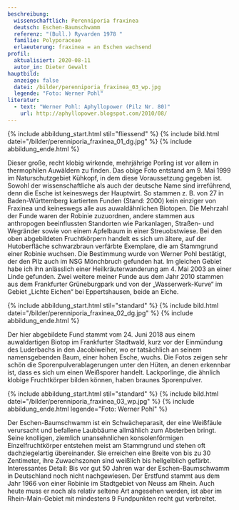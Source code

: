 ```yaml
---
beschreibung:
  wissenschaftlich: Perenniporia fraxinea
  deutsch: Eschen-Baumschwamm
  referenz: "(Bull.) Ryvarden 1978 "
  familie: Polyporaceae
  erlaeuterung: fraxinea = an Eschen wachsend
profil:
  aktualisiert: 2020-08-11
  autor_in: Dieter Gewalt
hauptbild:
  anzeige: false
  datei: /bilder/perenniporia_fraxinea_03_wp.jpg
  legende: "Foto: Werner Pohl"
literatur:
  - text: "Werner Pohl: Aphyllopower (Pilz Nr. 80)"
    url: http://aphyllopower.blogspot.com/2010/08/
---
```

{% include abbildung_start.html stil="fliessend" %}
{% include bild.html datei="/bilder/perenniporia_fraxinea_01_dg.jpg" %}
{% include abbildung_ende.html %}

Dieser große, recht klobig wirkende, mehrjährige Porling ist vor allem in thermophilen Auwäldern zu finden. Das obige Foto entstand am 9. Mai 1999 im Naturschutzgebiet Kühkopf, in dem diese Voraussetzung gegeben ist. Sowohl der wissenschaftliche als auch der deutsche Name sind irreführend, denn die Esche ist keineswegs der Hauptwirt. So stammen z. B. von 27 in Baden-Württemberg kartierten Funden (Stand: 2000) kein einziger von Fraxinea und keineswegs alle aus auwaldähnlichen Biotopen. Die Mehrzahl der Funde waren der Robinie zuzuordnen, andere stammen aus anthropogen beeinflussten Standorten wie Parkanlagen, Straßen- und Wegränder sowie von einem Apfelbaum in einer Streuobstwiese. Bei den oben abgebildeten Fruchtkörpern handelt es sich um ältere, auf der Hutoberfläche schwarzbraun verfärbte Exemplare, die am Stammgrund einer Robinie wuchsen. Die Bestimmung wurde von Werner Pohl bestätigt, der den Pilz auch im NSG Mönchbruch gefunden hat. Im gleichen Gebiet habe ich ihn anlässlich einer Heilkräuterwanderung am 4. Mai 2003 an einer Linde gefunden. Zwei weitere meiner Funde aus dem Jahr 2010 stammen aus dem Frankfurter Grüneburgpark und von der „Wasserwerk-Kurve“ im Gebiet „Lichte Eichen“ bei Eppertshausen, beide an Eiche.

{% include abbildung_start.html stil="standard" %}
{% include bild.html datei="/bilder/perenniporia_fraxinea_02_dg.jpg" %}
{% include abbildung_ende.html %}

Der hier abgebildete Fund stammt vom 24. Juni 2018 aus einem auwaldartigen Biotop im Frankfurter Stadtwald, kurz vor der Einmündung des Luderbachs in den Jacobiweiher, wo er tatsächlich an seinem namensgebenden Baum, einer hohen Esche, wuchs. Die Fotos zeigen sehr schön die Sporenpulverablagerungen unter den Hüten, an denen erkennbar ist, dass es sich um einen Weißsporer handelt. Lackporlinge, die ähnlich klobige Fruchtkörper bilden können, haben braunes Sporenpulver.

{% include abbildung_start.html stil="standard" %}
{% include bild.html datei="/bilder/perenniporia_fraxinea_03_wp.jpg" %}
{% include abbildung_ende.html legende="Foto: Werner Pohl" %}

Der Eschen-Baumschwamm ist ein Schwächeparasit, der eine Weißfäule verursacht und befallene Laubbäume allmählich zum Absterben bringt. Seine knolligen, ziemlich unansehnlichen konsolenförmigen Einzelfruchtkörper entstehen meist am Stammgrund und stehen oft dachziegelartig übereinander. Sie erreichen eine Breite von bis zu 30 Zentimeter, ihre Zuwachszonen sind weißlich bis hellgelblich gefärbt.
Interessantes Detail: Bis vor gut 50 Jahren war der Eschen-Baumschwamm in Deutschland noch nicht nachgewiesen. Der Erstfund stammt aus dem Jahr 1966 von einer Robinie im Stadtgebiet von Neuss am Rhein. Auch heute muss er noch als relativ seltene Art angesehen werden, ist aber im Rhein-Main-Gebiet mit mindestens 9 Fundpunkten recht gut verbreitet.
